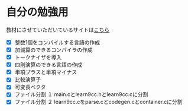 # 自分の勉強用

教材にさせていただいているサイトは[こちら](https://www.sigbus.info/compilerbook)

- [x] 整数1個をコンパイルする言語の作成
- [x] 加減算のできるコンパイラの作成
- [x] トークナイザを導入
- [x] 四則演算のできる言語の作成
- [x] 単項プラスと単項マイナス
- [x] 比較演算子
- [x] 可変長ベクタ
- [x] ファイル分割 １ main.cとlearn9cc.hとlearn9cc.cに分割
- [x] ファイル分割 ２ learn9cc.cをparse.cとcodegen.cとcontainer.cに分割
